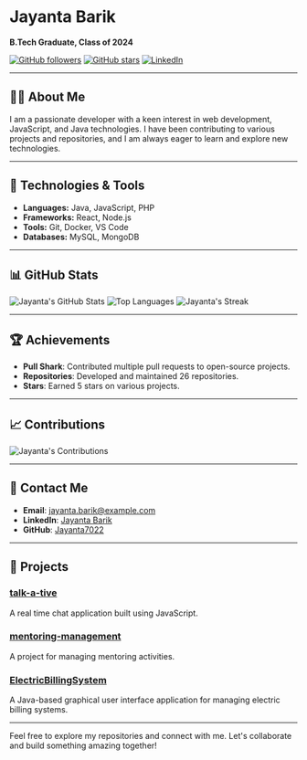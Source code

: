 # Jayanta Barik

**B.Tech Graduate, Class of 2024**

[![GitHub followers](https://img.shields.io/github/followers/Jayanta7022?label=Follow&style=social)](https://github.com/Jayanta7022)
[![GitHub stars](https://img.shields.io/github/stars/Jayanta7022?label=Stars&style=social)](https://github.com/Jayanta7022)
[![LinkedIn](https://img.shields.io/badge/LinkedIn-Profile-blue)](https://www.linkedin.com/in/jayanta-barik)

---

## 👨‍💻 About Me

I am a passionate developer with a keen interest in web development, JavaScript, and Java technologies. I have been contributing to various projects and repositories, and I am always eager to learn and explore new technologies.

---

## 🔧 Technologies & Tools

- **Languages:** Java, JavaScript, PHP
- **Frameworks:** React, Node.js
- **Tools:** Git, Docker, VS Code
- **Databases:** MySQL, MongoDB

---

## 📊 GitHub Stats

![Jayanta's GitHub Stats](https://github-readme-stats.vercel.app/api?username=Jayanta7022&show_icons=true&theme=radical)
![Top Languages](https://github-readme-stats.vercel.app/api/top-langs/?username=Jayanta7022&layout=compact&theme=radical)
![Jayanta's Streak](https://github-readme-streak-stats.herokuapp.com/?user=Jayanta7022&theme=radical)

---

## 🏆 Achievements

- **Pull Shark**: Contributed multiple pull requests to open-source projects.
- **Repositories**: Developed and maintained 26 repositories.
- **Stars**: Earned 5 stars on various projects.

---

## 📈 Contributions

![Jayanta's Contributions](https://activity-graph.herokuapp.com/graph?username=Jayanta7022&theme=react-dark)

---

## 💬 Contact Me

- **Email**: jayanta.barik@example.com
- **LinkedIn**: [Jayanta Barik](https://www.linkedin.com/in/jayanta-barik)
- **GitHub**: [Jayanta7022](https://github.com/Jayanta7022)

---

## 📝 Projects

### [talk-a-tive](https://github.com/Jayanta7022/talk-a-tive)
A  real time chat application built using JavaScript.

### [mentoring-management](https://github.com/orgs/HITmentoring/repositories)
A project for managing mentoring activities.

### [ElectricBillingSystem](https://github.com/Jayanta7022/ElectricBillingSystem)
A Java-based graphical user interface  application for managing electric billing systems.

---

Feel free to explore my repositories and connect with me. Let's collaborate and build something amazing together!
